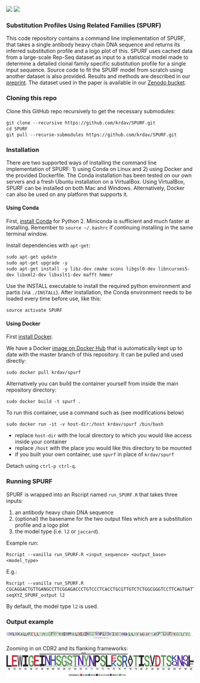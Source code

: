 <p align="left">
  <img src="https://img.shields.io/docker/automated/krdav/spurf.svg" />
  <img src="https://img.shields.io/docker/build/krdav/spurf.svg" />
</p>


### Substitution Profiles Using Related Families (SPURF)

This code repository contains a command line implementation of SPURF, that takes a single antibody heavy chain DNA sequence and returns its inferred substitution profile and a logo plot of this.
SPURF uses cached data from a large-scale Rep-Seq dataset as input to a statistical model made to determine a detailed clonal family specific substitution profile for a single input sequence.
Source code to fit the SPURF model from scratch using another dataset is also provided.
Results and methods are described in our [preprint](https://arxiv.org/abs/1802.06406).
The dataset used in the paper is available in our [Zenodo bucket](https://doi.org/10.5281/zenodo.1289984).


### Cloning this repo

Clone this GitHub repo recursively to get the necessary submodules:
```
git clone --recursive https://github.com/krdav/SPURF.git
cd SPURF
git pull --recurse-submodules https://github.com/krdav/SPURF.git
```


### Installation

There are two supported ways of installing the command line implementation of SPURF: 1) using Conda on Linux and 2) using Docker and the provided Dockerfile.
The Conda installation has been tested on our own servers and a fresh Ubuntu installation on a VirtualBox.
Using VirtualBox, SPURF can be installed on both Mac and Windows.
Alternatively, Docker can also be used on any platform that supports it.


#### Using Conda

First, [install Conda](https://conda.io/docs/user-guide/install/linux.html) for Python 2.
Miniconda is sufficient and much faster at installing.
Remember to `source ~/.bashrc` if continuing installing in the same terminal window.

Install dependencies with `apt-get`:
```
sudo apt-get update
sudo apt-get upgrade -y
sudo apt-get install -y libz-dev cmake scons libgsl0-dev libncurses5-dev libxml2-dev libxslt1-dev mafft hmmer
```

Use the INSTALL executable to install the required python environment and partis (via `./INSTALL`).
After installation, the Conda environment needs to be loaded every time before use, like this:
```
source activate SPURF
```


#### Using Docker

First [install Docker](https://docs.docker.com/engine/installation/).

We have a Docker [image on Docker Hub](https://hub.docker.com/r/krdav/spurf/) that is automatically kept up to date with the master branch of this repository.
It can be pulled and used directly:
```
sudo docker pull krdav/spurf
```

Alternatively you can build the container yourself from inside the main repository directory:
```
sudo docker build -t spurf .
```

To run this container, use a command such as (see modifications below)

```
sudo docker run -it -v host-dir:/host krdav/spurf /bin/bash
```

* replace `host-dir` with the local directory to which you would like access inside your container 
* replace `/host` with the place you would like this directory to be mounted
* if you built your own container, use `spurf` in place of `krdav/spurf`

Detach using `ctrl-p ctrl-q`.


### Running SPURF

SPURF is wrapped into an Rscript named `run_SPURF.R` that takes three inputs: 

1. an antibody heavy chain DNA sequence
2. (optional) the basename for the two output files which are a substitution profile and a logo plot
3. the model type (i.e. `l2` or `jaccard`).

Example run:
```
Rscript --vanilla run_SPURF.R <input_sequence> <output_base> <model_type>
```
E.g.:
```
Rscript --vanilla run_SPURF.R CGCAGGACTGTTGANGCCTTCGGAGACCCTGTCCCTCACCTGCGTTGTCTCTGGCGGGTCCTTCAGTGATTACTACTGGAGCTGGATCCATCAGCCCCCAGGGAAGGGGCTGGAGTGGATTGGGGAAATCAATCATAGTGGGAGCACCAACTACAACCCGTCCCTCGAAAGTCGAGCCACCATATCAGTAGACACGTCCCAGAACAACCTCTCCCTGAAGCTGAGCTCTGTGACCGCCGCGGACTCGGCTGTGTATTACTGTGCGAGAGGCCCGACTACAATGGCTCACGACTTTGACTACTGGGGCCAGGGAACCCTGGTCACC seqXYZ_SPURF_output l2
```
By default, the model type `l2` is used.


### Output example

![Output logo plot](/output_examples/logo_output_example.png)

Zooming in on CDR2 and its flanking frameworks:
![Output logo plot cut](/output_examples/logo_output_example_cut.png)

